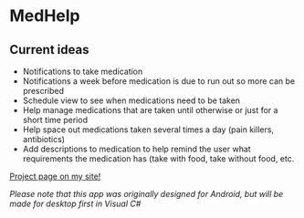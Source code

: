 # MedHelp

## Current ideas
- Notifications to take medication
- Notifications a week before medication is due to run out so more can be prescribed
- Schedule view to see when medications need to be taken
- Help manage medications that are taken until otherwise or just for a short time period
- Help space out medications taken several times a day (pain killers, antibiotics)
- Add descriptions to medication to help remind the user what requirements the medication has (take with food, take without food, etc.

[Project page on my site!](https://sites.google.com/view/willrussell/projects/medhelp?authuser=0 "MedHelp")

_Please note that this app was originally designed for Android, but will be made for desktop first in Visual C#_

